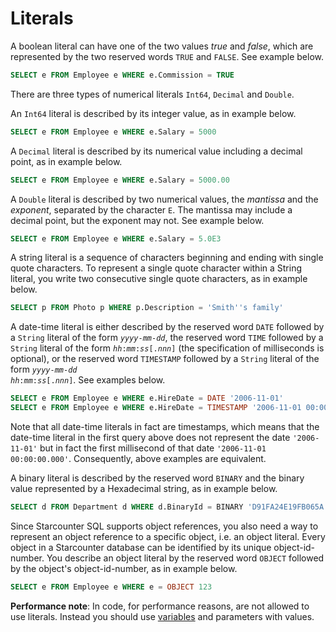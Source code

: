 # Literals

A boolean literal can have one of the two values <em>true</em> and <em>false</em>, which are represented by the two reserved words <code>TRUE</code> and <code>FALSE</code>. See example below.

```sql
SELECT e FROM Employee e WHERE e.Commission = TRUE
```

There are three types of numerical literals <code>Int64</code>, <code>Decimal</code> and <code>Double</code>.

An <code>Int64</code> literal is described by its integer value, as in example below.

```sql
SELECT e FROM Employee e WHERE e.Salary = 5000
```

A <code>Decimal</code> literal is described by its numerical value including a decimal point, as in example below.

```sql
SELECT e FROM Employee e WHERE e.Salary = 5000.00
```

A <code>Double</code> literal is described by two numerical values, the <em>mantissa</em> and the <em>exponent</em>, separated by the character <code>E</code>. The mantissa may include a decimal point, but the exponent may not. See example below.

```sql
SELECT e FROM Employee e WHERE e.Salary = 5.0E3
```

A string literal is a sequence of characters beginning and ending with single quote characters. To represent a single quote character within a String literal, you write two consecutive single quote characters, as in example below.

```sql
SELECT p FROM Photo p WHERE p.Description = 'Smith''s family'
```

A date-time literal is either described by the reserved word <code>DATE</code> followed by a <code>String</code> literal of the form <code><var>yyyy</var>-<var>mm</var>-<var>dd</var></code>, the reserved word <code>TIME</code> followed by a <code>String</code> literal of the form <code><var>hh</var>:<var>mm</var>:<var>ss</var>[.<var>nnn</var>]</code> (the specification of milliseconds is optional), or the reserved word <code>TIMESTAMP</code> followed by a <code>String</code> literal of the form <code><var>yyyy</var>-<var>mm</var>-<var>dd</var> <var>hh</var>:<var>mm</var>:<var>ss</var>[.<var>nnn</var>]</code>. See examples below.

```sql
SELECT e FROM Employee e WHERE e.HireDate = DATE '2006-11-01'
SELECT e FROM Employee e WHERE e.HireDate = TIMESTAMP '2006-11-01 00:00:00'
```

Note that all date-time literals in fact are timestamps, which means that the date-time literal in the first query above does not represent the date <code>'2006-11-01'</code> but in fact the first millisecond of that date <code>'2006-11-01 00:00:00.000'</code>. Consequently, above examples are equivalent.

A binary literal is described by the reserved word <code>BINARY</code> and the binary value represented by a Hexadecimal string, as in example below.

```sql
SELECT d FROM Department d WHERE d.BinaryId = BINARY 'D91FA24E19FB065A'
```

Since Starcounter SQL supports object references, you also need a way to represent an object reference to a specific object, i.e. an object literal. Every object in a Starcounter database can be identified by its unique object-id-number. You describe an object literal by the reserved word <code>OBJECT</code> followed by the object's object-id-number, as in example below.

```sql
SELECT e FROM Employee e WHERE e = OBJECT 123
```

<strong>Performance note</strong>: In code, for performance reasons, are not allowed to use literals. Instead you should use [variables](/guides/database/variables) and parameters with values.
